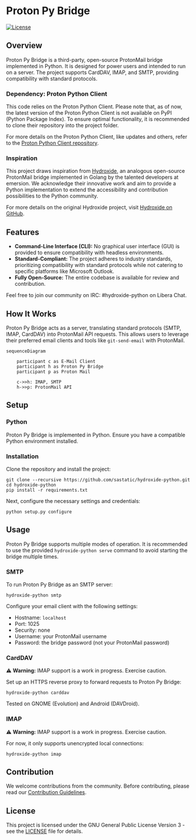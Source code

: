 # Proton Py Bridge

[![License](https://img.shields.io/badge/License-GPLv3-blue.svg)](LICENSE)

## Overview

Proton Py Bridge is a third-party, open-source ProtonMail bridge implemented in Python. It is designed for power users and intended to run on a server. The project supports CardDAV, IMAP, and SMTP, providing compatibility with standard protocols.

### Dependency: Proton Python Client

This code relies on the Proton Python Client. Please note that, as of now, the latest version of the Proton Python Client is not available on PyPI (Python Package Index). To ensure optimal functionality, it is recommended to clone their repository into the project folder.

For more details on the Proton Python Client, like updates and others, refer to the [Proton Python Client repository](https://github.com/protonmail/proton-python-client).

### Inspiration

This project draws inspiration from [Hydroxide](https://github.com/emersion/hydroxide.git), an analogous open-source ProtonMail bridge implemented in Golang by the talented developers at emersion. We acknowledge their innovative work and aim to provide a Python implementation to extend the accessibility and contribution possibilities to the Python community.

For more details on the original Hydroxide project, visit [Hydroxide on GitHub](https://github.com/emersion/hydroxide.git).

## Features

- **Command-Line Interface (CLI):** No graphical user interface (GUI) is provided to ensure compatibility with headless environments.
- **Standard-Compliant:** The project adheres to industry standards, prioritizing compatibility with standard protocols while not catering to specific platforms like Microsoft Outlook.
- **Fully Open-Source:** The entire codebase is available for review and contribution.

Feel free to join our community on IRC: #hydroxide-python on Libera Chat.

## How It Works

Proton Py Bridge acts as a server, translating standard protocols (SMTP, IMAP, CardDAV) into ProtonMail API requests. This allows users to leverage their preferred email clients and tools like `git-send-email` with ProtonMail.

```mermaid
sequenceDiagram

    participant c as E-Mail Client
    participant h as Proton Py Bridge
    participant p as Proton Mail

    c->>h: IMAP, SMTP
    h->>p: ProtonMail API
```

## Setup

### Python

Proton Py Bridge is implemented in Python. Ensure you have a compatible Python environment installed.

### Installation

Clone the repository and install the project:

```shell
git clone --recursive https://github.com/sastatic/hydroxide-python.git
cd hydroxide-python
pip install -r requirements.txt
```

Next, configure the necessary settings and credentials:

```shell
python setup.py configure
```

## Usage

Proton Py Bridge supports multiple modes of operation. It is recommended to use the provided `hydroxide-python serve` command to avoid starting the bridge multiple times.

### SMTP

To run Proton Py Bridge as an SMTP server:

```shell
hydroxide-python smtp
```

Configure your email client with the following settings:

- Hostname: `localhost`
- Port: 1025
- Security: none
- Username: your ProtonMail username
- Password: the bridge password (not your ProtonMail password)

### CardDAV

⚠️ **Warning:** IMAP support is a work in progress. Exercise caution.

Set up an HTTPS reverse proxy to forward requests to Proton Py Bridge:

```shell
hydroxide-python carddav
```

Tested on GNOME (Evolution) and Android (DAVDroid).

### IMAP

⚠️ **Warning:** IMAP support is a work in progress. Exercise caution.

For now, it only supports unencrypted local connections:

```shell
hydroxide-python imap
```

## Contribution

We welcome contributions from the community. Before contributing, please read our [Contribution Guidelines](CONTRIBUTING.md).

## License

This project is licensed under the GNU General Public License Version 3 - see the [LICENSE](LICENSE) file for details.